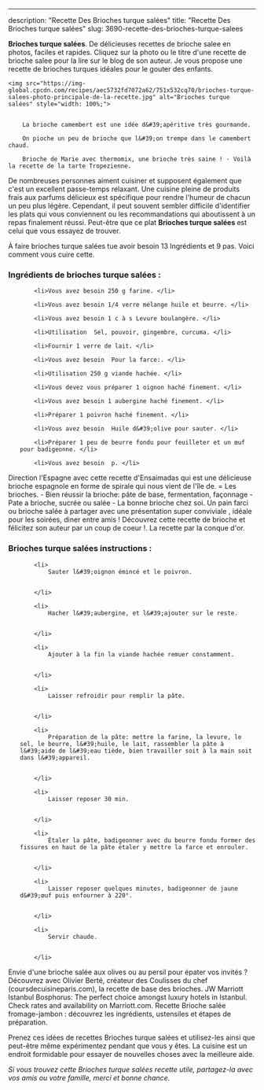---
description: "Recette Des Brioches turque salées"
title: "Recette Des Brioches turque salées"
slug: 3690-recette-des-brioches-turque-salees

<p>
	<strong>Brioches turque salées</strong>. 
	De délicieuses recettes de brioche salee en photos, faciles et rapides. Cliquez sur la photo ou le titre d&#39;une recette de brioche salee pour la lire sur le blog de son auteur. Je vous propose une recette de brioches turques idéales pour le gouter des enfants.
</p>
<p>
	
	<img src="https://img-global.cpcdn.com/recipes/aec5732fd7072a62/751x532cq70/brioches-turque-salees-photo-principale-de-la-recette.jpg" alt="Brioches turque salées" style="width: 100%;">
	
	
		La brioche camembert est une idée d&#39;apéritive très gourmande.
	
		On pioche un peu de brioche que l&#39;on trempe dans le camembert chaud.
	
		Brioche de Marie avec thermomix, une brioche très saine ! · Voilà la recette de la tarte Tropezienne.
	
</p>

De nombreuses personnes aiment cuisiner et supposent également que c'est un excellent passe-temps relaxant. Une cuisine pleine de produits frais aux parfums délicieux est spécifique pour rendre l'humeur de chacun un peu plus légère. Cependant, il peut souvent sembler difficile d'identifier les plats qui vous conviennent ou les recommandations qui aboutissent à un repas finalement réussi. Peut-être que ce plat <strong> Brioches turque salées </strong> est celui que vous essayez de trouver.

<!--inarticleads1-->

À faire brioches turque salées tue avoir besoin 13 Ingrédients et 9 pas. Voici comment vous cuire cette.

<h3>Ingrédients de brioches turque salées :</h3>

<ol>
	
		<li>Vous avez besoin 250 g farine. </li>
	
		<li>Vous avez besoin 1/4 verre mélange huile et beurre. </li>
	
		<li>Vous avez besoin 1 c à s Levure boulangère. </li>
	
		<li>Utilisation  Sel, pouvoir, gingembre, curcuma. </li>
	
		<li>Fournir 1 verre de lait. </li>
	
		<li>Vous avez besoin  Pour la farce:. </li>
	
		<li>Utilisation 250 g viande hachée. </li>
	
		<li>Vous devez vous préparer 1 oignon haché finement. </li>
	
		<li>Vous avez besoin 1 aubergine haché finement. </li>
	
		<li>Préparer 1 poivron haché finement. </li>
	
		<li>Vous avez besoin  Huile d&#39;olive pour sauter. </li>
	
		<li>Préparer 1 peu de beurre fondu pour feuilleter et un œuf pour badigeonne. </li>
	
		<li>Vous avez besoin  p. </li>
	
</ol>

Direction l&#39;Espagne avec cette recette d&#39;Ensaimadas qui est une délicieuse brioche espagnole en forme de spirale qui nous vient de l&#39;île de. = Les brioches. - Bien réussir la brioche: pâte de base, fermentation, façonnage - Pate a brioche, sucrée ou salée - La bonne brioche chez soi. Un pain farci ou brioche salée à partager avec une présentation super conviviale , idéale pour les soirées, diner entre amis ! Découvrez cette recette de brioche et félicitez son auteur par un coup de coeur !. La recette par la conque d&#39;or. 

<!--inarticleads2-->

<h3>Brioches turque salées instructions :</h3>

<ol>
	
		<li>
			Sauter l&#39;oignon émincé et le poivron.
			
			
		</li>
	
		<li>
			Hacher l&#39;aubergine, et l&#39;ajouter sur le reste.
			
			
		</li>
	
		<li>
			Ajouter à la fin la viande hachée remuer constamment.
			
			
		</li>
	
		<li>
			Laisser refroidir pour remplir la pâte.
			
			
		</li>
	
		<li>
			Préparation de la pâte: mettre la farine, la levure, le sel, le beurre, l&#39;huile, le lait, rassembler la pâte à l&#39;aide de l&#39;eau tiède, bien travailler soit à la main soit dans l&#39;appareil.
			
			
		</li>
	
		<li>
			Laisser reposer 30 min.
			
			
		</li>
	
		<li>
			Étaler la pâte, badigeonner avec du beurre fondu former des fissures en haut de la pâte étaler y mettre la farce et enrouler.
			
			
		</li>
	
		<li>
			Laisser reposer quelques minutes, badigeonner de jaune d&#39;œuf puis enfourner à 220°.
			
			
		</li>
	
		<li>
			Servir chaude.
			
			
		</li>
	
</ol>

Envie d&#39;une brioche salée aux olives ou au persil pour épater vos invités ? Découvrez avec Olivier Berté, créateur des Coulisses du chef (coursdecuisineparis.com), la recette de base des brioches. JW Marriott Istanbul Bosphorus: The perfect choice amongst luxury hotels in Istanbul. Check rates and availability on Marriott.com. Recette Brioche salée fromage-jambon : découvrez les ingrédients, ustensiles et étapes de préparation. 

<!--inarticleads1-->

<p>
Prenez ces idées de recettes Brioches turque salées et utilisez-les ainsi que peut-être même expérimentez pendant que vous y êtes. La cuisine est un endroit formidable pour essayer de nouvelles choses avec la meilleure aide.
</p>

<p>
<i>Si vous trouvez cette Brioches turque salées recette utile, partagez-la avec vos amis ou votre famille, merci et bonne chance.</i>
</p>
